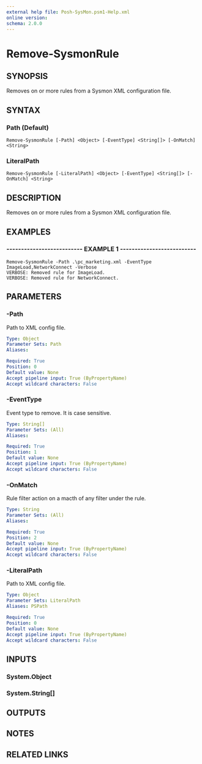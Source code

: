 ```yaml
---
external help file: Posh-SysMon.psm1-Help.xml
online version: 
schema: 2.0.0
---
```


# Remove-SysmonRule

## SYNOPSIS
Removes on or more rules from a Sysmon XML configuration file.

## SYNTAX

### Path (Default)
```
Remove-SysmonRule [-Path] <Object> [-EventType] <String[]> [-OnMatch] <String>
```

### LiteralPath
```
Remove-SysmonRule [-LiteralPath] <Object> [-EventType] <String[]> [-OnMatch] <String>
```

## DESCRIPTION
Removes on or more rules from a Sysmon XML configuration file.

## EXAMPLES

### -------------------------- EXAMPLE 1 --------------------------
```
Remove-SysmonRule -Path .\pc_marketing.xml -EventType ImageLoad,NetworkConnect -Verbose
VERBOSE: Removed rule for ImageLoad.
VERBOSE: Removed rule for NetworkConnect.
```

## PARAMETERS

### -Path
Path to XML config file.

```yaml
Type: Object
Parameter Sets: Path
Aliases: 

Required: True
Position: 0
Default value: None
Accept pipeline input: True (ByPropertyName)
Accept wildcard characters: False
```

### -EventType
Event type to remove.
It is case sensitive.

```yaml
Type: String[]
Parameter Sets: (All)
Aliases: 

Required: True
Position: 1
Default value: None
Accept pipeline input: True (ByPropertyName)
Accept wildcard characters: False
```

### -OnMatch
Rule filter action on a macth of any filter under the rule.

```yaml
Type: String
Parameter Sets: (All)
Aliases: 

Required: True
Position: 2
Default value: None
Accept pipeline input: True (ByPropertyName)
Accept wildcard characters: False
```

### -LiteralPath
Path to XML config file.

```yaml
Type: Object
Parameter Sets: LiteralPath
Aliases: PSPath

Required: True
Position: 0
Default value: None
Accept pipeline input: True (ByPropertyName)
Accept wildcard characters: False
```

## INPUTS

### System.Object

### System.String[]

## OUTPUTS

## NOTES

## RELATED LINKS

